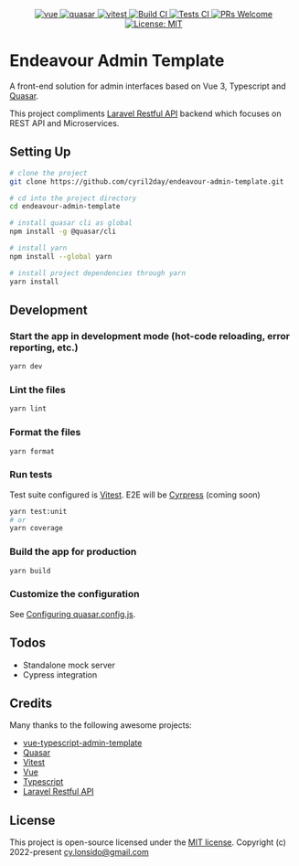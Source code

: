 <p align="center">
  <a href="https://github.com/vuejs/core">
    <img src="https://img.shields.io/badge/vue-3.2.31-brightgreen.svg" alt="vue">
  </a>
  <a href="https://github.com/quasarframework/quasar">
    <img src="https://img.shields.io/npm/v/quasar?label=quasar" alt="quasar">
  </a>
  <a href="https://github.com/vitest-dev/vitest">
    <img src="https://img.shields.io/npm/v/vitest?color=729B1B&label=vitest" alt="vitest">
  </a>
  <a href="https://github.com/cyril2day/endeavour-admin-template/actions">
    <img src="https://github.com/cyril2day/endeavour-admin-template/workflows/Build/badge.svg?branch=master" alt="Build CI"> 
  </a>
  <a href="https://github.com/cyril2day/endeavour-admin-template/actions">
    <img src="https://github.com/cyril2day/endeavour-admin-template/workflows/Tests/badge.svg?branch=master" alt="Tests CI"> 
  </a>
  <a href="http://makeapullrequest.com">
    <img src="https://img.shields.io/badge/PRs-welcome-brightgreen.svg?style=flat" alt="PRs Welcome">
  </a>
  <a href="https://opensource.org/licenses/MIT">
    <img src="https://img.shields.io/badge/License-MIT-blue.svg" alt="License: MIT">
  </a>
</p>

# Endeavour Admin Template

A front-end solution for admin interfaces based on Vue 3, Typescript and [Quasar](https://quasar.dev). 

This project compliments [Laravel Restful API](https://github.com/markheramis/laravel-restful-api) backend which focuses on REST API and Microservices.

## Setting Up

```bash
# clone the project
git clone https://github.com/cyril2day/endeavour-admin-template.git
```

```bash
# cd into the project directory
cd endeavour-admin-template
```

```bash
# install quasar cli as global
npm install -g @quasar/cli
```

```bash
# install yarn
npm install --global yarn
```

```bash
# install project dependencies through yarn
yarn install
```


## Development

### Start the app in development mode (hot-code reloading, error reporting, etc.)

```bash
yarn dev
```

### Lint the files

```bash
yarn lint
```

### Format the files

```bash
yarn format
```

### Run tests

Test suite configured is [Vitest](https://vitest.dev). E2E will be [Cyrpress](https://www.cypress.io/) (coming soon)

```bash
yarn test:unit
# or
yarn coverage
```

### Build the app for production

```bash
yarn build
```

### Customize the configuration

See [Configuring quasar.config.js](https://v2.quasar.dev/quasar-cli-vite/quasar-config-js).


## Todos

- Standalone mock server 
- Cypress integration


## Credits

Many thanks to the following awesome projects:

- [vue-typescript-admin-template](https://github.com/Armour/vue-typescript-admin-template)
- [Quasar](https://github.com/quasarframework/quasar)
- [Vitest](https://github.com/vitest-dev/vitest)
- [Vue](https://github.com/vuejs/core)
- [Typescript](https://github.com/microsoft/TypeScript)
- [Laravel Restful API](https://github.com/markheramis/laravel-restful-api)


## License

This project is open-source licensed under the [MIT license](https://opensource.org/licenses/MIT). Copyright (c) 2022-present cy.lonsido@gmail.com
